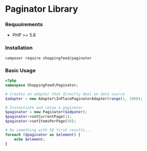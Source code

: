 # Paginator Library

### Requuirements

- PHP >= 5.6

### Installation

```
composer require shoppingfeed/paginator
```

### Basic Usage

```php
<?php
namespace ShoppingFeed\Paginator;

# Creates an adapter that directly deal on data source
$adapter = new Adapter\InPlacePaginatorAdapter(range(1, 100));

# Instantiate and setup a paginator
$paginator = new Paginator($adpater);
$paginator->setCurrentPage(1);
$paginator->setItemsPerPage(50);

# Do something with 50 first results...
foreach ($paginator as $element) {
	echo $element;
}
```